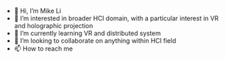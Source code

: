 - 👋 Hi, I’m Mike Li
- 👀 I’m interested in broader HCI domain, with a particular interest in VR and holographic projection
- 🌱 I’m currently learning VR and distributed system
- 💞️ I’m looking to collaborate on anything within HCI field
- 📫 How to reach me

<!---
mikelyy/mikelyy is a ✨ special ✨ repository because its `README.md` (this file) appears on your GitHub profile.
You can click the Preview link to take a look at your changes.
--->
